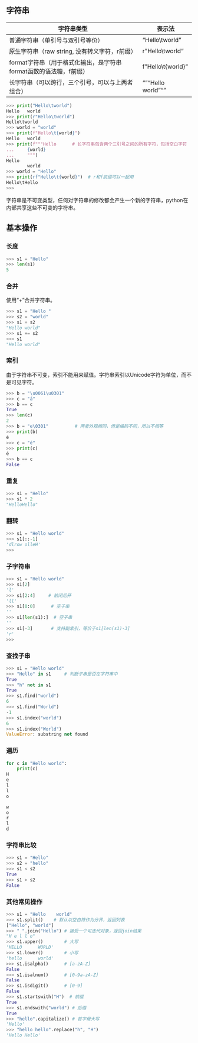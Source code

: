 ## 字符串

| 字符串类型                                                   | 表示法            |
| ------------------------------------------------------------ | ----------------- |
| 普通字符串（单引号与双引号等价）                             | “Hello\tworld”    |
| 原生字符串（raw string, 没有转义字符，r前缀）                | r”Hello\tworld“   |
| format字符串（用于格式化输出，是字符串format函数的语法糖，f前缀） | f”Hello\t{world}“ |
| 长字符串（可以跨行，三个引号，可以与上两者组合）             | “”“Hello world”“” |

```python
>>> print("Hello\tworld")
Hello   world
>>> print(r"Hello\tworld")
Hello\tworld
>>> world = "world"
>>> print(f"Hello\t{world}")
Hello   world
>>> print(f"""Hello      # 长字符串包含两个三引号之间的所有字符，包括空白字符
...     {world}
...     """)
Hello
        world
>>> world = "Hello"
>>> print(rf"Hello\t{world}")  # r和f前缀可以一起用
Hello\tHello
>>>
```

字符串是不可变类型，任何对字符串的修改都会产生一个新的字符串，python在内部共享这些不可变的字符串。

## 基本操作

### 长度

```python
>>> s1 = "Hello"
>>> len(s1)
5
```

### 合并

使用“+”合并字符串。

```python
>>> s1 = "Hello "
>>> s2 = "world"
>>> s1 + s2
"Hello world"
>>> s1 += s2
>>> s1
"Hello world"
```

### 索引

由于字符串不可变，索引不能用来赋值。字符串索引以Unicode字符为单位，而不是可见字符。

```python
>>> b = "\u0061\u0301"
>>> c = "á"
>>> b == c
True
>>> len(c)
2
>>> b = "e\0301"          # 两者外观相同，但是编码不同，所以不相等
>>> print(b)
é
>>> c = "é"
>>> print(c)
é
>>> b == c
False
```

### 重复

```python
>>> s1 = "Hello"
>>> s1 * 2
"HelloHello"
```

### 翻转

```python
>>> s1 = "Hello world"
>>> s1[::-1]
'dlrow olleH'
>>>
```

### 子字符串

```python
>>> s1 = "Hello world"
>>> s1[2]
'l'
>>> s1[2:4]     # 前闭后开
'll'
>>> s1[0:0]      # 空子串
''
>>> s1[len(s1):]  # 空子串
''
>>> s1[-3]       # 支持副索引，等价于s1[len(s1)-3]
'r'
>>>
```

### 查找子串

```python
>>> s1 = "Hello world"
>>> "Hello" in s1     # 判断子串是否在字符串中
True
>>> "h" not in s1
True
>>> s1.find("world")
6
>>> s1.find("World")
-1
>>> s1.index("world")
6
>>> s1.index("World")
ValueError: substring not found
```

### 遍历

```python
for c in "Hello world":
    print(c)
H
e
l
l
o

w
o
r
l
d
```

### 字符串比较

```python
>>> s1 = "Hello"
>>> s2 = "hello"
>>> s1 < s2
True
>>> s1 > s2
False
```

### 其他常见操作

```python
>>> s1 = "Hello    world"
>>> s1.split()    # 默认以空白符作为分界，返回列表
["Hello", "world"]
>>> " ".join("Hello") # 接受一个可迭代对象，返回join结果
"H e l l o"
>>> s1.upper()        # 大写
'HELLO      WORLD'
>>> s1.lower()        # 小写
'hello      world'
>>> s1.isalpha()      # [a-zA-Z]
False
>>> s1.isalnum()      # [0-9a-zA-Z]
False
>>> s1.isdigit()      # [0-9]
False
>>> s1.startswith("H")  # 前缀
True
>>> s1.endswith("world") # 后缀
True
>>> "hello".capitalize() # 首字母大写
'Hello'
>>> "hello hello".replace("h", "H")
'Hello Hello'
```


